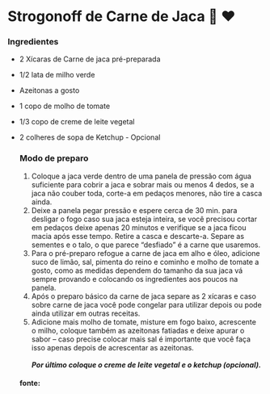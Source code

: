 # Strogonoff de Carne de Jaca :deciduous_tree: :heart:		

### Ingredientes 



- 2 Xícaras de Carne de jaca pré-preparada 

- 1/2 lata de milho verde

- Azeitonas a gosto

- 1 copo de molho de tomate

- 1/3 copo de creme de leite vegetal

- 2 colheres de sopa de Ketchup - Opcional

  ### Modo de preparo 

  1. Coloque a jaca verde dentro de uma panela de pressão com água suficiente para cobrir a jaca e sobrar mais ou menos 4 dedos, se a jaca não couber toda, corte-a em pedaços menores, não tire a casca ainda.
  2. Deixe a panela pegar pressão  e espere cerca de 30 min. para desligar o fogo caso sua jaca esteja inteira, se você precisou cortar em pedaços deixe apenas 20 minutos e verifique se a jaca ficou macia após esse tempo.
     Retire a casca e descarte-a.  Separe as sementes e o talo, o que parece “desfiado” é a carne que usaremos.
  3. Para o pré-preparo refogue a carne de jaca em alho e óleo, adicione suco de limão, sal, pimenta do reino e cominho e molho de tomate a gosto, como as medidas dependem do tamanho da sua jaca vá sempre provando e colocando os ingredientes aos poucos na panela.
  4. Após o preparo básico da carne de jaca separe as 2 xícaras e caso sobre carne de jaca você pode congelar para utilizar depois ou pode ainda utilizar em outras receitas.
  5. Adicione mais molho de tomate, misture em fogo baixo, acrescente o milho, coloque também as azeitonas fatiadas e deixe apurar o sabor – caso precise colocar mais sal é importante que você faça isso apenas depois de acrescentar as azeitonas.<br><br>***Por último coloque o creme de leite vegetal e o ketchup (opcional).***

  #### fonte:

  [Receita]:http://jornadavegana.com/estrogonofe-de-carne-de-jaca-verde/	" Strogonoff de carne de jaca"

  

  

  

  

